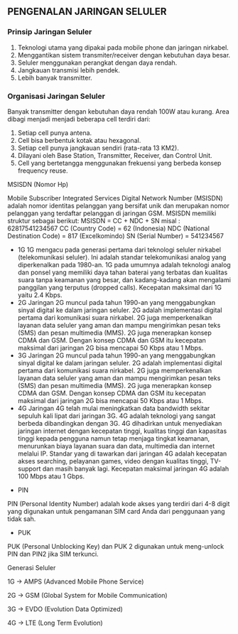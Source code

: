 ## PENGENALAN JARINGAN SELULER

### Prinsip Jaringan Seluler

1. Teknologi utama yang dipakai pada mobile phone dan jaringan nirkabel.
2. Menggantikan sistem transmiter/receiver dengan kebutuhan daya besar.
3. Seluler menggunakan perangkat dengan daya rendah.
4. Jangkauan transmisi lebih pendek.
5. Lebih banyak transmitter.

### Organisasi Jaringan Seluler
  Banyak transmitter dengan kebutuhan daya rendah 100W atau kurang. Area dibagi menjadi menjadi beberapa cell terdiri dari:
1. Setiap cell punya antena.
2. Cell bisa berbentuk kotak atau hexagonal.
3. Setiap cell punya jangkauan sendiri (rata-rata 13 KM2).
4. Dilayani oleh Base Station, Transmitter, Receiver, dan Control Unit.
5. Cell yang bertetangga menggunakan frekuensi yang berbeda konsep frequency reuse.

MSISDN (Nomor Hp)

   Mobile Subscriber Integrated Services Digital Network Number (MSISDN) adalah nomor identitas pelanggan yang bersifat unik dan merupakan nomor pelanggan yang terdaftar pelanggan di jaringan GSM. MSISDN memiliki struktur sebagai berikut:
MSISDN = CC + NDC + SN
misal : 62817541234567
CC (Country Code) = 62 (Indonesia)
NDC (National Destination Code) = 817 (Excelkomindo)
SN (Serial Number) = 541234567

* 1G
 1G mengacu pada generasi pertama dari teknologi seluler nirkabel (telekomunikasi seluler). Ini adalah standar telekomunikasi analog yang diperkenalkan pada 1980-an. 1G pada umumnya adalah teknologi analog dan ponsel yang memiliki daya tahan baterai yang terbatas dan kualitas suara tanpa keamanan yang besar, dan kadang-kadang akan mengalami panggilan yang terputus (dropped calls). Kecepatan maksimal dari 1G yaitu 2.4 Kbps.
* 2G
 Jaringan 2G muncul pada tahun 1990-an yang menggabungkan sinyal digital ke dalam jaringan seluler. 2G adalah implementasi digital pertama dari komunikasi suara nirkabel. 2G juga memperkenalkan layanan data seluler yang aman dan mampu mengirimkan pesan teks (SMS) dan pesan multimedia (MMS). 2G juga menerapkan konsep CDMA dan GSM. Dengan konsep CDMA dan GSM itu kecepatan maksimal dari jaringan 2G bisa mencapai 50 Kbps atau 1 Mbps.
* 3G
Jaringan 2G muncul pada tahun 1990-an yang menggabungkan sinyal digital ke dalam jaringan seluler. 2G adalah implementasi digital pertama dari komunikasi suara nirkabel. 2G juga memperkenalkan layanan data seluler yang aman dan mampu mengirimkan pesan teks (SMS) dan pesan multimedia (MMS). 2G juga menerapkan konsep CDMA dan GSM. Dengan konsep CDMA dan GSM itu kecepatan maksimal dari jaringan 2G bisa mencapai 50 Kbps atau 1 Mbps.
* 4G
 Jaringan 4G telah mulai meningkatkan data bandwidth sekitar sepuluh kali lipat dari jaringan 3G. 4G adalah teknologi yang sangat berbeda dibandingkan dengan 3G. 4G dihadirkan untuk menyediakan jaringan internet dengan kecepatan tinggi, kualitas tinggi dan kapasitas tinggi kepada pengguna namun tetap menjaga tingkat keamanan, menurunkan biaya layanan suara dan data, multimedia dan internet melalui IP. Standar yang di tawarkan dari jaringan 4G adalah kecepatan akses searching, pelayanan games, video dengan kualitas tinggi, TV-support dan masih banyak lagi. Kecepatan maksimal jaringan 4G adalah 100 Mbps atau 1 Gbps.

 - PIN
  
  PIN (Personal Identity Number) adalah kode akses yang terdiri dari 4-8 digit yang digunakan untuk pengamanan SIM card Anda dari penggunaan yang tidak sah.
 
 - PUK
  
  PUK (Personal Unblocking Key) dan PUK 2 digunakan untuk meng-unlock PIN dan PIN2 jika SIM terkunci.


Generasi Seluler

 1G -> AMPS (Advanced Mobile Phone Service)
 
 2G -> GSM (Global System for Mobile Communication)
 
 3G -> EVDO (Evolution Data Optimized)
 
 4G -> LTE (Long Term Evolution)

